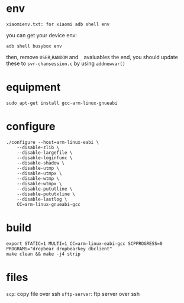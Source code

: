# env
```
xiaomienv.txt: for xiaomi adb shell env
```
you can get your device env:
```
adb shell busybox env
```
then, remove `USER`,`RANDOM` and `_` avaluables
the end, you should update these to `svr-chansession.c` by using `addnewvar()`

# equipment
```
sudo apt-get install gcc-arm-linux-gnueabi
```

# configure
```
./configure --host=arm-linux-eabi \
    --disable-zlib \
    --disable-largefile \
    --disable-loginfunc \
    --disable-shadow \
    --disable-utmp \
    --disable-utmpx \
    --disable-wtmp \
    --disable-wtmpx \
    --disable-pututline \
    --disable-pututxline \
    --disable-lastlog \
    CC=arm-linux-gnueabi-gcc
```

# build
```
export STATIC=1 MULTI=1 CC=arm-linux-eabi-gcc SCPPROGRESS=0 PROGRAMS="dropbear dropbearkey dbclient"
make clean && make -j4 strip
```

# files
`scp`: copy file over ssh
`sftp-server`: ftp server over ssh


